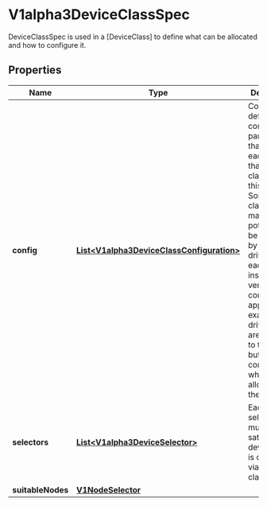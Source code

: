 

# V1alpha3DeviceClassSpec

DeviceClassSpec is used in a [DeviceClass] to define what can be allocated and how to configure it.

## Properties

| Name | Type | Description | Notes |
|------------ | ------------- | ------------- | -------------|
|**config** | [**List&lt;V1alpha3DeviceClassConfiguration&gt;**](V1alpha3DeviceClassConfiguration.md) | Config defines configuration parameters that apply to each device that is claimed via this class. Some classses may potentially be satisfied by multiple drivers, so each instance of a vendor configuration applies to exactly one driver.  They are passed to the driver, but are not considered while allocating the claim. |  [optional] |
|**selectors** | [**List&lt;V1alpha3DeviceSelector&gt;**](V1alpha3DeviceSelector.md) | Each selector must be satisfied by a device which is claimed via this class. |  [optional] |
|**suitableNodes** | [**V1NodeSelector**](V1NodeSelector.md) |  |  [optional] |



